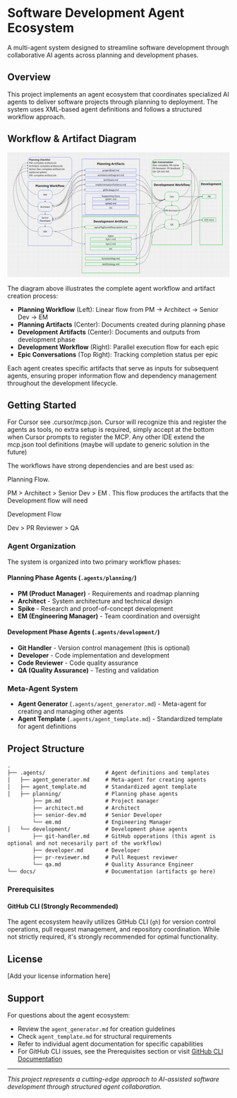 # Software Development Agent Ecosystem

A multi-agent system designed to streamline software development through collaborative AI agents across planning and development phases.

## Overview

This project implements an agent ecosystem that coordinates specialized AI agents to deliver software projects through planning to deployment. The system uses XML-based agent definitions and follows a structured workflow approach.

## Workflow & Artifact Diagram

![Workflow and Artifact Diagram](.agents/workflow-and-artifact-diagram.png)

The diagram above illustrates the complete agent workflow and artifact creation process:

- **Planning Workflow** (Left): Linear flow from PM → Architect → Senior Dev → EM
- **Planning Artifacts** (Center): Documents created during planning phase
- **Development Artifacts** (Center): Documents and outputs from development phase  
- **Development Workflow** (Right): Parallel execution flow for each epic
- **Epic Conversations** (Top Right): Tracking completion status per epic

Each agent creates specific artifacts that serve as inputs for subsequent agents, ensuring proper information flow and dependency management throughout the development lifecycle.

## Getting Started
For Cursor see .cursor/mcp.json.  Cursor will recognize this and register the agents as tools, no extra setup is required, simply accept at the bottom when Cursor prompts to register the MCP. Any other IDE extend the mcp.json tool definitions (maybe will update to generic solution in the future)

The workflows have strong dependencies and are best used as: 

Planning Flow.

PM > Architect > Senior Dev > EM . This flow produces the artifacts that the Development flow will need

Development Flow

Dev > PR Reviewer > QA

### Agent Organization

The system is organized into two primary workflow phases:

#### Planning Phase Agents (`.agents/planning/`)
- **PM (Product Manager)** - Requirements and roadmap planning
- **Architect** - System architecture and technical design
- **Spike** - Research and proof-of-concept development
- **EM (Engineering Manager)** - Team coordination and oversight

#### Development Phase Agents (`.agents/development/`)
- **Git Handler** - Version control management (this is optional)
- **Developer** - Code implementation and development
- **Code Reviewer** - Code quality assurance
- **QA (Quality Assurance)** - Testing and validation

### Meta-Agent System

- **Agent Generator** (`.agents/agent_generator.md`) - Meta-agent for creating and managing other agents
- **Agent Template** (`.agents/agent_template.md`) - Standardized template for agent definitions

## Project Structure

```
.
├── .agents/                   # Agent definitions and templates
│   ├── agent_generator.md     # Meta-agent for creating agents
│   ├── agent_template.md      # Standardized agent template
│   ├── planning/              # Planning phase agents
        ├── pm.md              # Project manager
        ├── architect.md       # Architect
        ├── senior-dev.md      # Senior Developer
        └── em.md              # Engineering Manager                                 
│   └── development/           # Development phase agents
        ├── git-handler.md     # GitHub opperations (this agent is optional and not necesarily part of the workflow)
        ├── developer.md       # Developer
        ├── pr-reviewer.md     # Pull Request reviewer
        └── qa.md              # Quality Assurance Engineer                                
└── docs/                      # Documentation (artifacts go here)
```

### Prerequisites

#### GitHub CLI (Strongly Recommended)
The agent ecosystem heavily utilizes GitHub CLI (`gh`) for version control operations, pull request management, and repository coordination. While not strictly required, it's strongly recommended for optimal functionality.

## License

[Add your license information here]

## Support

For questions about the agent ecosystem:
- Review the `agent_generator.md` for creation guidelines
- Check `agent_template.md` for structural requirements
- Refer to individual agent documentation for specific capabilities
- For GitHub CLI issues, see the Prerequisites section or visit [GitHub CLI Documentation](https://cli.github.com/manual/)

---

*This project represents a cutting-edge approach to AI-assisted software development through structured agent collaboration.*